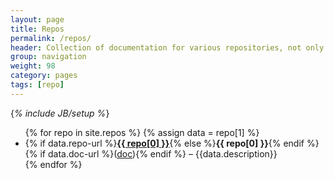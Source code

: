 ```yaml
---
layout: page
title: Repos
permalink: /repos/
header: Collection of documentation for various repositories, not only for artificial neural nets.
group: navigation
weight: 98
category: pages
tags: [repo]
---
```

{_% include JB/setup %_}

<ul class="posts">
  {% for repo in site.repos %}
    {% assign data = repo[1] %}
    <li>{% if data.repo-url %}<a href="{{ data.repo-url | default: repo[0] }}"><strong>{{ repo[0] }}</strong></a>{% else %}<strong>{{ repo[0] }}</strong>{% endif %} {% if data.doc-url %}(<a href="{{ BASE_PATH }}/{{ data.doc-url }}">doc</a>){% endif %} – {{data.description}}</li>
  {% endfor %}
</ul>
